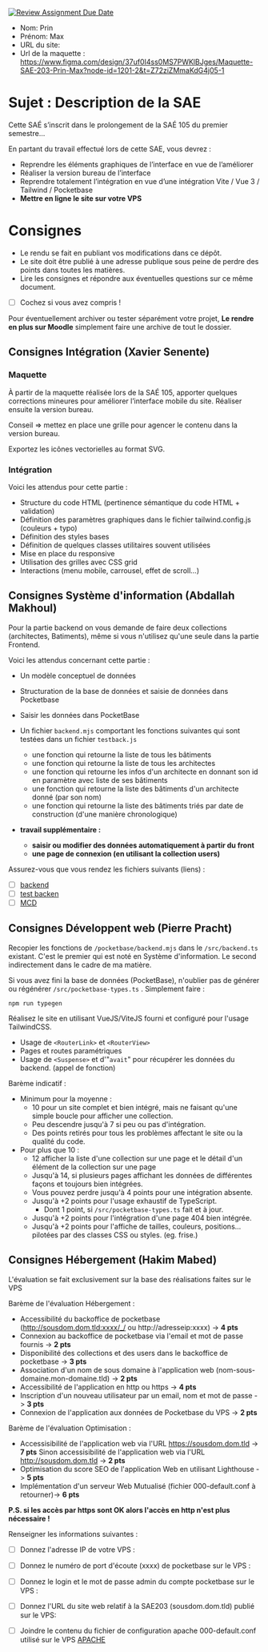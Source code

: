 [![Review Assignment Due Date](https://classroom.github.com/assets/deadline-readme-button-24ddc0f5d75046c5622901739e7c5dd533143b0c8e959d652212380cedb1ea36.svg)](https://classroom.github.com/a/SkUppgPp)
- Nom: Prin
- Prénom: Max
- URL du site:
- Url de la maquette : https://www.figma.com/design/37uf0I4ss0MS7PWKlBJges/Maquette-SAE-203-Prin-Max?node-id=1201-2&t=Z72ziZMmaKdG4j05-1

# Sujet : Description de la SAE

Cette SAÉ s’inscrit dans le prolongement de la SAÉ 105 du premier semestre...

En partant du travail effectué lors de cette SAE, vous devrez :

- Reprendre les éléments graphiques de l’interface en vue de l’améliorer
- Réaliser la version bureau de l’interface
- Reprendre totalement l’intégration en vue d’une intégration Vite / Vue 3 / Tailwind / Pocketbase
- **Mettre en ligne le site sur votre VPS**

# Consignes

- Le rendu se fait en publiant vos modifications dans ce dépôt.
- Le site doit être publié à une adresse publique sous peine de perdre des points dans toutes les matières.
- Lire les consignes et répondre aux éventuelles questions sur ce même document.
- [ ] Cochez si vous avez compris !

Pour éventuellement archiver ou tester séparément votre projet, **Le rendre en plus sur Moodle** simplement faire une archive de tout le dossier.

## Consignes Intégration (Xavier Senente)

### Maquette

À partir de la maquette réalisée lors de la SAÉ 105, apporter quelques corrections mineures pour améliorer l’interface mobile du site. Réaliser ensuite la version bureau.

Conseil ⇒ mettez en place une grille pour agencer le contenu dans la version bureau.

Exportez les icônes vectorielles au format SVG.

### Intégration

Voici les attendus pour cette partie :

- Structure du code HTML (pertinence sémantique du code HTML + validation)
- Définition des paramètres graphiques dans le fichier tailwind.config.js (couleurs + typo)
- Définition des styles bases
- Définition de quelques classes utilitaires souvent utilisées
- Mise en place du responsive
- Utilisation des grilles avec CSS grid
- Interactions (menu mobile, carrousel, effet de scroll…)

## Consignes Système d'information (Abdallah Makhoul)

Pour la partie backend on vous demande de faire deux collections (architectes, Batiments), même si vous n'utilisez qu'une seule dans la partie Frontend.

Voici les attendus concernant cette partie :

- Un modèle conceptuel de données
- Structuration de la base de données et saisie de données dans Pocketbase
- Saisir les données dans PocketBase
- Un fichier `backend.mjs` comportant les fonctions suivantes qui sont testées dans un fichier `testback.js`
  - une fonction qui retourne la liste de tous les bâtiments
  - une fonction qui retourne la liste de tous les architectes
  - une fonction qui retourne les infos d'un architecte en donnant son id en paramètre avec liste de ses bâtiments
  - une fonction qui retourne la liste des bâtiments d'un architecte donné (par son nom)
  - une fonction qui retourne la liste des bâtiments triés par date de construction (d'une manière chronologique) 
  
- **travail supplémentaire :**
  - **saisir ou modifier des données automatiquement à partir du front**
  - **une page de connexion (en utilisant la collection users)**

Assurez-vous que vous rendez les fichiers suivants (liens) :

- [ ] [backend](/pocketbase/backend.mjs)
- [ ] [test backen](/pocketbase/testback.js)
- [ ] [MCD](/pocketbase/MCD.pdf)

## Consignes Développent web (Pierre Pracht)

Recopier les fonctions de `/pocketbase/backend.mjs` dans le `/src/backend.ts` existant. C'est le premier qui est noté en Système d'information. Le second indirectement dans le cadre de ma matière.

Si vous avez fini la base de données (PocketBase), n'oublier pas de générer ou régénérer `/src/pocketbase-types.ts` . Simplement faire :

```
npm run typegen
```

Réalisez le site en utilisant VueJS/ViteJS fourni et configuré pour l'usage TailwindCSS.

- Usage de `<RouterLink>` et `<RouterView>`
- Pages et routes paramétriques
- Usage de `<Suspense>` et d'"`avait`" pour récupérer les données du backend. (appel de fonction)

Barème indicatif :

- Minimum pour la moyenne :
  - 10 pour un site complet et bien intégré, mais ne faisant qu'une simple boucle pour afficher une collection.
  - Peu descendre jusqu'à 7 si peu ou pas d'intégration.
  - Des points retirés pour tous les problèmes affectant le site ou la qualité du code.
- Pour plus que 10 :
  - 12 afficher la liste d'une collection sur une page et le détail d'un élément de la collection sur une page
  - Jusqu'à 14, si plusieurs pages affichant les données de différentes façons et toujours bien intégrées.
  - Vous pouvez perdre jusqu'à 4 points pour une intégration absente.
  - Jusqu'à +2 points pour l'usage exhaustif de TypeScript.
    - Dont 1 point, si `/src/pocketbase-types.ts` fait et à jour.
  - Jusqu'à +2 points pour l'intégration d'une page 404 bien intégrée.
  - Jusqu'à +2 points pour l'affiche de tailles, couleurs, positions... pilotées par des classes CSS ou styles. (eg. frise.)

## Consignes Hébergement (Hakim Mabed)

L'évaluation se fait exclusivement sur la base des réalisations faites sur le VPS

Barème de l'évaluation Hébergement :
- Accessibilité du backoffice de pocketbase (http://sousdom.dom.tld:xxxx/_/ ou http://adresseip:xxxx) -> **4 pts**
- Connexion au backoffice de pocketbase via l'email et mot de passe fournis -> **2 pts**
- Disponibilité des collections et des users dans le backoffice de pocketbase -> **3 pts**
- Association d'un nom de sous domaine à l'application web (nom-sous-domaine.mon-domaine.tld) -> **2 pts**
- Accessibilité de l'application en http ou https -> **4 pts**
- Inscription d'un nouveau utilisateur par un email, nom et mot de passe -> **3 pts**
- Connexion de l'application aux données de Pocketbase du VPS -> **2 pts**

Barème de l'évaluation Optimisation :
- Accessisibilité de l'application web via l'URL https://sousdom.dom.tld -> **7 pts**
  Sinon accessisibilité de l'application web via l'URL http://sousdom.dom.tld -> **2 pts**
- Optimisation du score SEO de l'application Web en utilisant Lighthouse -> **5 pts**
- Implémentation d'un serveur Web Mutualisé (fichier 000-default.conf à retourner)-> **6 pts**
  
**P.S. si les accès par https sont OK alors l'accès en http n'est plus nécessaire !**

Renseigner les informations suivantes :

- [ ] Donnez l'adresse IP de votre VPS :
      
- [ ] Donnez le numéro de port d'écoute (xxxx) de pocketbase sur le VPS :
      
- [ ] Donnez le login et le mot de passe admin du compte pocketbase sur le VPS :

- [ ] Donnez l'URL du site web relatif à la SAE203 (sousdom.dom.tld) publié sur le VPS:

- [ ] Joindre le contenu du fichier de configuration apache 000-default.conf utilisé sur le VPS  [APACHE](/apache/000-default.conf)
